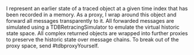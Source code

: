 I represent an earlier state of a traced object at a given time index that has been recorded in a memory. As a proxy, I wrap around this object and forward all messages transparently to it. All forwarded messages are simulated using a TDBRetracingSimulator to emulate the virtual historic state space. All complex returned objects are wrapped into further proxies to preserve the historic state over message chains. To break out of the proxy space, send #tdbproxyYourself.
